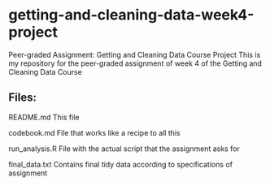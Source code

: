 # getting-and-cleaning-data-week4-project
Peer-graded Assignment: Getting and Cleaning Data Course Project
This is my repository for the peer-graded assignment of week 4 of the Getting and Cleaning Data Course

## Files:
README.md This file

codebook.md File that works like a recipe to all this

run_analysis.R File with the actual script that the assignment asks for

final_data.txt Contains final tidy data according to specifications of assignment
